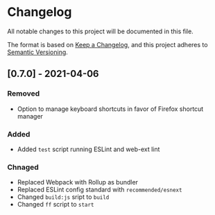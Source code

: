 # Changelog
All notable changes to this project will be documented in this file.

The format is based on [Keep a Changelog](https://keepachangelog.com/en/1.0.0/),
and this project adheres to [Semantic Versioning](https://semver.org/spec/v2.0.0.html).

## [0.7.0] - 2021-04-06
### Removed
- Option to manage keyboard shortcuts in favor of Firefox shortcut manager
### Added
- Added `test` script running ESLint and web-ext lint
### Chnaged
- Replaced Webpack with Rollup as bundler
- Replaced ESLint config standard with `recommended/esnext`
- Changed `build:js` sript to `build`
- Changed `ff` script to `start`